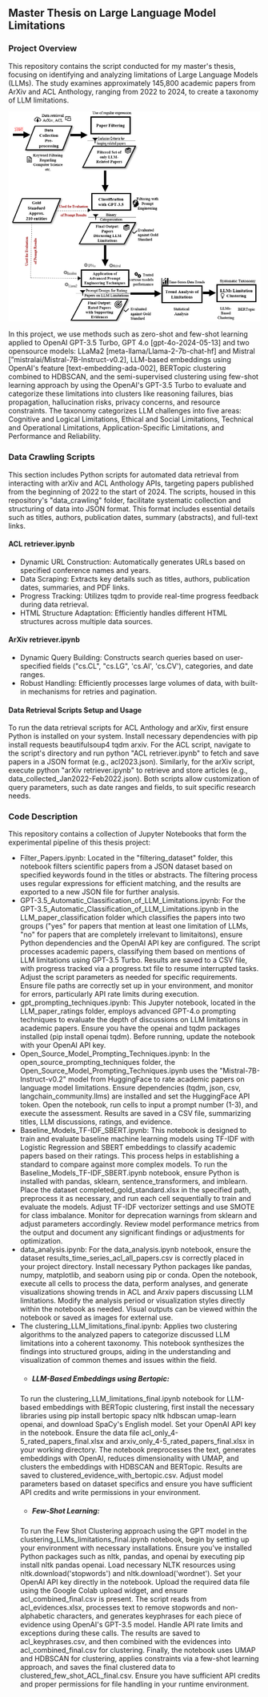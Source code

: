## Master Thesis on Large Language Model Limitations
### Project Overview
This repository contains the script conducted for my master's thesis, focusing on identifying and analyzing limitations of Large Language Models (LLMs). The study examines approximately 145,800 academic papers from ArXiv and ACL Anthology, ranging from 2022 to 2024, to create a taxonomy of LLM limitations.

![Alt text](/schema_thesis.png)

In this project, we use methods such as zero-shot and few-shot learning applied to OpenAI GPT-3.5 Turbo, GPT 4.o [gpt-4o-2024-05-13] and two opensource models: LLaMa2 [meta-llama/Llama-2-7b-chat-hf] and Mistral [”mistralai/Mistral-7B-Instruct-v0.2], LLM-based embeddings using OpenAI's feature [text-embedding-ada-002], BERTopic clustering combined to HDBSCAN, and the semi-supervised clustering using few-shot learning approach by using the OpenAI's GPT-3.5 Turbo to evaluate and categorize these limitations into clusters like reasoning failures, bias propagation, hallucination risks, privacy concerns, and resource constraints.
The taxonomy categorizes LLM challenges into five areas: Cognitive and Logical Limitations, Ethical and Social Limitations, Technical and Operational Limitations, Application-Specific Limitations, and Performance and Reliability. 

### Data Crawling Scripts
This section includes Python scripts for automated data retrieval from interacting with arXiv and ACL Anthology APIs, targeting papers published from the beginning of 2022 to the start of 2024. The scripts, housed in this repository's "data_crawling" folder, facilitate systematic collection and structuring of data into JSON format. This format includes essential details such as titles, authors, publication dates, summary (abstracts), and full-text links.
#### ACL retriever.ipynb
- Dynamic URL Construction: Automatically generates URLs based on specified conference names and years.
- Data Scraping: Extracts key details such as titles, authors, publication dates, summaries, and PDF links.
- Progress Tracking: Utilizes tqdm to provide real-time progress feedback during data retrieval.
- HTML Structure Adaptation: Efficiently handles different HTML structures across multiple data sources.
#### ArXiv retriever.ipynb
- Dynamic Query Building: Constructs search queries based on user-specified fields ("cs.CL", "cs.LG", 'cs.AI', 'cs.CV'), categories, and date ranges.
- Robust Handling: Efficiently processes large volumes of data, with built-in mechanisms for retries and pagination.
#### Data Retrieval Scripts Setup and Usage
To run the data retrieval scripts for ACL Anthology and arXiv, first ensure Python is installed on your system. Install necessary dependencies with pip install requests beautifulsoup4 tqdm arxiv. For the ACL script, navigate to the script's directory and run python "ACL retriever.ipynb" to fetch and save papers in a JSON format (e.g., acl2023.json). Similarly, for the arXiv script, execute python "arXiv retriever.ipynb" to retrieve and store articles (e.g., data_collected_Jan2022-Feb2022.json). Both scripts allow customization of query parameters, such as date ranges and fields, to suit specific research needs.

### Code Description
This repository contains a collection of Jupyter Notebooks that form the experimental pipeline of this thesis project:

- Filter_Papers.ipynb: Located in the "filtering_dataset" folder, this notebook filters scientific papers from a JSON dataset based on specified keywords found in the titles or abstracts. The filtering process uses regular expressions for efficient matching, and the results are exported to a new JSON file for further analysis.
- GPT-3.5_Automatic_Classification_of_LLM_Limitations.ipynb: For the GPT-3.5_Automatic_Classification_of_LLM_Limitations.ipynb in the LLM_paper_classification folder which classifies the papers into two groups ("yes" for papers that mention at least one limitation of LLMs, "no" for papers that are completely irrelevant to limitaitons), ensure Python dependencies and the OpenAI API key are configured. The script processes academic papers, classifying them based on mentions of LLM limitations using GPT-3.5 Turbo. Results are saved to a CSV file, with progress tracked via a progress.txt file to resume interrupted tasks. Adjust the script parameters as needed for specific requirements. Ensure file paths are correctly set up in your environment, and monitor for errors, particularly API rate limits during execution.
- gpt_prompting_techniques.ipynb: This Jupyter notebook, located in the LLM_paper_ratings folder, employs advanced GPT-4.o prompting techniques to evaluate the depth of discussions on LLM limitations in academic papers. Ensure you have the openai and tqdm packages installed (pip install openai tqdm). Before running, update the notebook with your OpenAI API key.
- Open_Source_Model_Prompting_Techniques.ipynb: In the open_source_prompting_techniques folder, the Open_Source_Model_Prompting_Techniques.ipynb uses the "Mistral-7B-Instruct-v0.2" model from HuggingFace to rate academic papers on language model limitations. Ensure dependencies (tqdm, json, csv, langchain_community.llms) are installed and set the HuggingFace API token. Open the notebook, run cells to input a prompt number (1-3), and execute the assessment. Results are saved in a CSV file, summarizing titles, LLM discussions, ratings, and evidence.
- Baseline_Models_TF-IDF_SBERT.ipynb: This notebook is designed to train and evaluate baseline machine learning models using TF-IDF with Logistic Regression and SBERT embeddings to classify academic papers based on their ratings. This process helps in establishing a standard to compare against more complex models. To run the Baseline_Models_TF-IDF_SBERT.ipynb notebook, ensure Python is installed with pandas, sklearn, sentence_transformers, and imblearn. Place the dataset completed_gold_standard.xlsx in the specified path, preprocess it as necessary, and run each cell sequentially to train and evaluate the models. Adjust TF-IDF vectorizer settings and use SMOTE for class imbalance. Monitor for deprecation warnings from sklearn and adjust parameters accordingly. Review model performance metrics from the output and document any significant findings or adjustments for optimization.
- data_analysis.ipynb: For the data_analysis.ipynb notebook, ensure the dataset results_time_series_acl_all_papers.csv is correctly placed in your project directory. Install necessary Python packages like pandas, numpy, matplotlib, and seaborn using pip or conda. Open the notebook, execute all cells to process the data, perform analyses, and generate visualizations showing trends in ACL and Arxiv papers discussing LLM limitations. Modify the analysis period or visualization styles directly within the notebook as needed. Visual outputs can be viewed within the notebook or saved as images for external use.
- The clustering_LLM_limitations_final.ipynb: Applies two clustering algorithms to the analyzed papers to categorize discussed LLM limitations into a coherent taxonomy. This notebook synthesizes the findings into structured groups, aiding in the understanding and visualization of common themes and issues within the field.
  - ##### LLM-Based Embeddings using Bertopic: 
  To run the clustering_LLM_limitations_final.ipynb notebook for LLM-based embeddings with BERTopic clustering, first install the necessary libraries using pip install bertopic spacy nltk hdbscan umap-learn openai, and download SpaCy's English model. Set your OpenAI API key in the notebook. Ensure the data file acl_only_4-5_rated_papers_final.xlsx and arxiv_only_4-5_rated_papers_final.xlsx in your working directory. The notebook preprocesses the text, generates embeddings with OpenAI, reduces dimensionality with UMAP, and clusters the embeddings with HDBSCAN and BERTopic. Results are saved to clustered_evidence_with_bertopic.csv. Adjust model parameters based on dataset specifics and ensure you have sufficient API credits and write permissions in your environment.
  - ##### Few-Shot Learning:
  To run the Few Shot Clustering approach using the GPT model in the clustering_LLMs_limitations_final.ipynb notebook, begin by setting up your environment with necessary installations. Ensure you've installed Python packages such as nltk, pandas, and openai by executing pip install nltk pandas openai. Load necessary NLTK resources using nltk.download('stopwords') and nltk.download('wordnet'). Set your OpenAI API key directly in the notebook. Upload the required data file using the Google Colab upload widget, and ensure acl_combined_final.csv is present.
  The script reads from acl_evidences.xlsx, processes text to remove stopwords and non-alphabetic characters, and generates keyphrases for each piece of evidence using OpenAI's GPT-3.5 model. Handle API rate limits and exceptions during these calls. The results are saved to acl_keyphrases.csv, and then combined with the evidences into acl_combined_final.csv for clustering. Finally, the notebook uses UMAP and HDBSCAN for clustering, applies constraints via a few-shot learning approach, and saves the final clustered data to clustered_few_shot_ACL_final.csv. Ensure you have sufficient API credits and proper permissions for file handling in your runtime environment.








